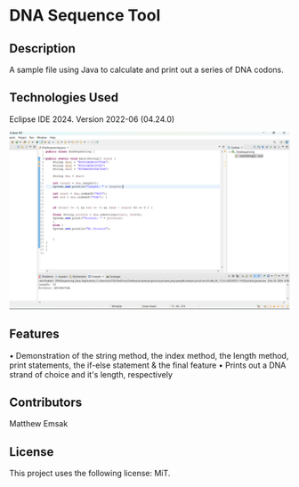 # <strong> DNA Sequence Tool </strong> #

## <strong> Description </strong> ##
A sample file using Java to calculate and print out a series of DNA codons.

## <strong> Technologies Used </strong> ##
Eclipse IDE 2024. Version 2022-06 (04.24.0)

![]()<img width="723" alt="image" src="https://github.com/matthew813709/Gitimages/blob/db26e9532c099a11844db55b8ff732057a49b888/Screenshot%202024-02-20%20165816.png">

## <strong> Features </strong> ##
• Demonstration of the string method, the index method, the length method, print statements, the if-else statement & the final feature
• Prints out a DNA strand of choice and it's length, respectively



## <strong> Contributors </strong> ##
Matthew Emsak

## <strong> License </strong> ##
This project uses the following license: MiT.
